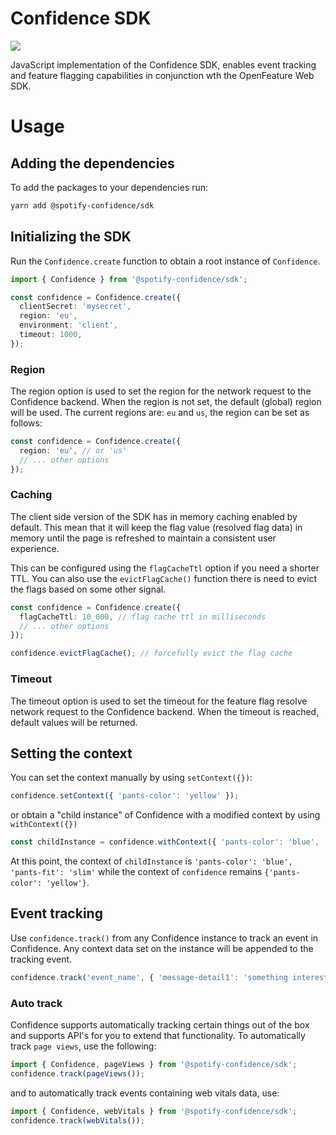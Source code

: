 # Confidence SDK

![](https://img.shields.io/badge/lifecycle-beta-a0c3d2.svg)

JavaScript implementation of the Confidence SDK, enables event tracking and feature flagging capabilities in conjunction wth the OpenFeature Web SDK.

# Usage

## Adding the dependencies

To add the packages to your dependencies run:

```sh
yarn add @spotify-confidence/sdk
```

## Initializing the SDK

Run the `Confidence.create` function to obtain a root instance of `Confidence`.

```ts
import { Confidence } from '@spotify-confidence/sdk';

const confidence = Confidence.create({
  clientSecret: 'mysecret',
  region: 'eu',
  environment: 'client',
  timeout: 1000,
});
```

### Region

The region option is used to set the region for the network request to the Confidence backend. When the region is not set, the default (global) region will be used.
The current regions are: `eu` and `us`, the region can be set as follows:

```ts
const confidence = Confidence.create({
  region: 'eu', // or 'us'
  // ... other options
});
```

### Caching

The client side version of the SDK has in memory caching enabled by default. This mean that it will keep the flag value (resolved flag data) in memory until the page is refreshed to maintain a consistent user experience.

This can be configured using the `flagCacheTtl` option if you need a shorter TTL. You can also use the `evictFlagCache()` function there is need to evict the flags based on some other signal.

```ts
const confidence = Confidence.create({
  flagCacheTtl: 10_000, // flag cache ttl in milliseconds
  // ... other options
});

confidence.evictFlagCache(); // forcefully evict the flag cache
```

### Timeout

The timeout option is used to set the timeout for the feature flag resolve network request to the Confidence backend. When the timeout is reached, default values will be returned.

## Setting the context

You can set the context manually by using `setContext({})`:

```ts
confidence.setContext({ 'pants-color': 'yellow' });
```

or obtain a "child instance" of Confidence with a modified context by using `withContext({})`

```ts
const childInstance = confidence.withContext({ 'pants-color': 'blue', 'pants-fit': 'slim' });
```

At this point, the context of `childInstance` is `'pants-color': 'blue', 'pants-fit': 'slim'` while the context of `confidence` remains `{'pants-color': 'yellow'}`.

## Event tracking

Use `confidence.track()` from any Confidence instance to track an event in Confidence. Any context data set on the instance will be appended to the tracking event.

```ts
confidence.track('event_name', { 'message-detail1': 'something interesting' });
```

### Auto track

Confidence supports automatically tracking certain things out of the box and supports API's for you to extend that functionality.
To automatically track `page views`, use the following:

```ts
import { Confidence, pageViews } from '@spotify-confidence/sdk';
confidence.track(pageViews());
```

and to automatically track events containing web vitals data, use:

```ts
import { Confidence, webVitals } from '@spotify-confidence/sdk';
confidence.track(webVitals());
```
